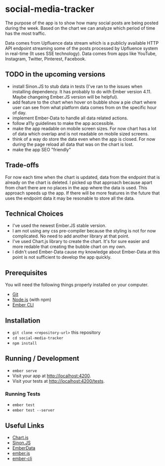 # social-media-tracker

The purpose of the app is to show how many social posts are being posted during the week. Based on the chart we can analyze which period of time has the most traffic.

Data comes from Upfluence data stream which is a publicly available HTTP API endpoint streaming some of the posts processed by Upfluence system in real-time (It uses SSE technology). Data comes from apps like YouTube, Instagram, Twitter, Pinterest, Facebook.

## TODO in the upcoming versions

* install Sinon.JS to stub data in tests (I've ran to the issues when installing dependency. It has probably to do with Ember version 4.11. Maybe changeing Ember.JS version will be helpful).
* add feature to the chart when hover on bubble show a pie chart where user can see from what platform data comes from on the specific hour of day.
* implement Ember-Data to handle all data related actions.
* follow a11y guidelines to make the app accessible.
* make the app readable on mobile screen sizes. For now chart has a lot of data which overlap and is not readable on mobile sized screens.
* think of a way do store the data even when the app is closed. For now during the page reload all data that was on the chart is lost.
* make the app SEO "friendly"

## Trade-offs

For now each time when the chart is updated, data from the endpoint that is already on the chart is deleted. 
I picked up that approach because apart from chart there are no places in the app where the data is used. This approach speeds up the app.
If there will be more features in the future that uses the endpoint data it may be resonable to store all the data.
## Technical Choices

* I've used the newest Ember.JS stable version.
* I am not using any css pre-compiler because the styling is not for now complicated. No need to add another library at that point.
* I've used Chart.js library to create the chart. It's for sure easier and more redable that creating the bubble chart on my own.
* I didn't used Ember-Data cause my knowledge about Ember-Data at this point is not sufficient to develop the app quickly.

## Prerequisites

You will need the following things properly installed on your computer.

* [Git](https://git-scm.com/)
* [Node.js](https://nodejs.org/) (with npm)
* [Ember CLI](https://cli.emberjs.com/release/)

## Installation

* `git clone <repository-url>` this repository
* `cd social-media-tracker`
* `npm install`

## Running / Development

* `ember serve`
* Visit your app at [http://localhost:4200](http://localhost:4200).
* Visit your tests at [http://localhost:4200/tests](http://localhost:4200/tests).

### Running Tests

* `ember test`
* `ember test --server`

## Useful Links

* [Chart.js](https://www.chartjs.org/)
* [Sinon.JS](https://sinonjs.org/)
* [EmberData](https://guides.emberjs.com/release/models/)
* [ember.js](https://emberjs.com/)
* [ember-cli](https://cli.emberjs.com/release/)
